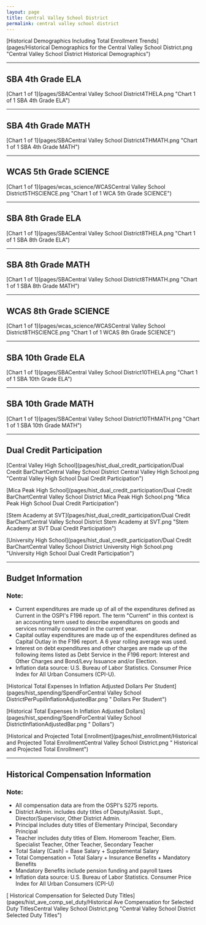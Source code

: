 ```yaml
---
layout: page
title: Central Valley School District
permalink: central valley school district
---
```



[Historical Demographics Including Total Enrollment Trends](pages/Historical Demographics for the Central Valley School District.png "Central Valley School District Historical Demographics")

___

## SBA 4th Grade ELA

[Chart 1 of 1](pages/SBACentral Valley School District4THELA.png "Chart 1 of 1 SBA 4th Grade ELA")


___

## SBA 4th Grade MATH

[Chart 1 of 1](pages/SBACentral Valley School District4THMATH.png "Chart 1 of 1 SBA 4th Grade MATH")


___

## WCAS 5th Grade SCIENCE

[Chart 1 of 1](pages/wcas_science/WCASCentral Valley School District5THSCIENCE.png "Chart 1 of 1 WCA 5th Grade SCIENCE")


___

## SBA 8th Grade ELA

[Chart 1 of 1](pages/SBACentral Valley School District8THELA.png "Chart 1 of 1 SBA 8th Grade ELA")


___

## SBA 8th Grade MATH

[Chart 1 of 1](pages/SBACentral Valley School District8THMATH.png "Chart 1 of 1 SBA 8th Grade MATH")


___

## WCAS 8th Grade SCIENCE

[Chart 1 of 1](pages/wcas_science/WCASCentral Valley School District8THSCIENCE.png "Chart 1 of 1 WCAS 8th Grade SCIENCE")


___

## SBA 10th Grade ELA

[Chart 1 of 1](pages/SBACentral Valley School District10THELA.png "Chart 1 of 1 SBA 10th Grade ELA")


___

## SBA 10th Grade MATH

[Chart 1 of 1](pages/SBACentral Valley School District10THMATH.png "Chart 1 of 1 SBA 10th Grade MATH")


___

## Dual Credit Participation

[Central Valley High School](pages/hist_dual_credit_participation/Dual Credit BarChartCentral Valley School District Central Valley High School.png "Central Valley High School Dual Credit Participation")

[Mica Peak High School](pages/hist_dual_credit_participation/Dual Credit BarChartCentral Valley School District Mica Peak High School.png "Mica Peak High School Dual Credit Participation")

[Stem Academy at SVT](pages/hist_dual_credit_participation/Dual Credit BarChartCentral Valley School District Stem Academy at SVT.png "Stem Academy at SVT Dual Credit Participation")

[University High School](pages/hist_dual_credit_participation/Dual Credit BarChartCentral Valley School District University High School.png "University High School Dual Credit Participation")


___

## Budget Information
### Note:
- Current expenditures are made up of all of the expenditures defined as Current in the OSPI's F196 report. The term "Current" in this context is an accounting term used to describe expenditures on goods and services normally consumed in the current year.
- Capital outlay expenditures are made up of the expenditures defined as Capital Outlay in the F196 report. A 6 year rolling average was used.
- Interest on debt expenditures and other charges are made up of the following items listed as Debt Service in the F196 report: Interest and Other Charges and Bond/Levy Issuance and/or Election.
- Inflation data source: U.S. Bureau of Labor Statistics. Consumer Price Index for All Urban Consumers (CPI-U).

[Historical Total Expenses In Inflation Adjusted Dollars Per Student](pages/hist_spending/SpendForCentral Valley School DistrictPerPupilInflationAdjustedBar.png " Dollars Per Student")

[Historical Total Expenses In Inflation Adjusted Dollars](pages/hist_spending/SpendForCentral Valley School DistrictInflationAdjustedBar.png " Dollars")

[Historical and Projected Total Enrollment](pages/hist_enrollment/Historical and Projected Total EnrollmentCentral Valley School District.png " Historical and Projected Total Enrollment")


___

## Historical Compensation Information
### Note:
- All compensation data are from the OSPI's S275 reports.
- District Admin. includes duty titles of Deputy/Assist. Supt., Director/Supervisor, Other District Admin.
- Principal includes duty titles of Elementary Principal, Secondary Principal
- Teacher includes duty titles of Elem. Homeroom Teacher, Elem. Specialist Teacher, Other Teacher, Secondary Teacher
- Total Salary (Cash) = Base Salary + Supplemental Salary
- Total Compensation = Total Salary + Insurance Benefits + Mandatory Benefits
- Mandatory Benefits include pension funding and payroll taxes
- Inflation data source: U.S. Bureau of Labor Statistics. Consumer Price Index for All Urban Consumers (CPI-U)

[ Historical Compensation for Selected Duty Titles](pages/hist_ave_comp_sel_duty/Historical Ave Compensation for Selected Duty TitlesCentral Valley School District.png "Central Valley School District Selected Duty Titles")


